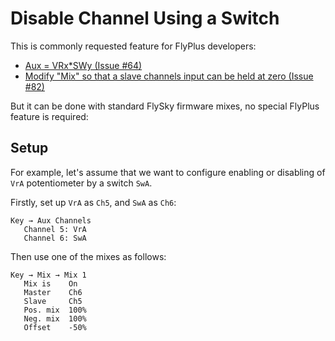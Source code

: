 # Disable Channel Using a Switch

This is commonly requested feature for FlyPlus developers:

* [Aux = VRx\*SWy (Issue #64)](https://github.com/qba667/FlySkyI6/issues/64)
* [ Modify "Mix" so that a slave channels input can be held at zero (Issue #82)](https://github.com/qba667/FlySkyI6/issues/82)

But it can be done with standard FlySky firmware mixes, no special
FlyPlus feature is required:

## Setup

For example, let's assume that we want to configure enabling or disabling
of `VrA` potentiometer by a switch `SwA`.

Firstly, set up `VrA` as `Ch5`, and `SwA` as `Ch6`:

```
Key → Aux Channels
   Channel 5: VrA
   Channel 6: SwA
```

Then use one of the mixes as follows:

```
Key → Mix → Mix 1
   Mix is    On
   Master    Ch6
   Slave     Ch5
   Pos. mix  100%
   Neg. mix  100%
   Offset    -50%
```

